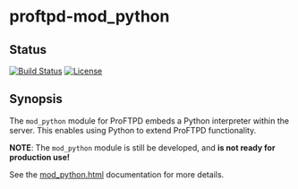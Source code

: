 proftpd-mod_python
==================

Status
------
[![Build Status](https://travis-ci.org/Castaglia/proftpd-mod_python.svg?branch=master)](https://travis-ci.org/Castaglia/proftpd-mod_python)
[![License](https://img.shields.io/badge/license-GPL-brightgreen.svg)](https://img.shields.io/badge/license-GPL-brightgreen.svg)


Synopsis
--------

The `mod_python` module for ProFTPD embeds a Python interpreter within the
server.  This enables using Python to extend ProFTPD functionality.

**NOTE**: The `mod_python` module is still be developed, and **is not ready
for production use!**

See the [mod_python.html](https://htmlpreview.github.io/?https://github.com/Castaglia/proftpd-mod_python/blob/master/mod_python.html) documentation for more
details.
